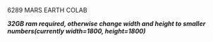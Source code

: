 6289 MARS EARTH COLAB

***32GB ram required, otherwise change width and height to smaller numbers(currently width=1800, height=1800)***

